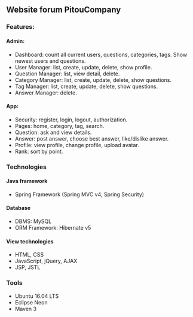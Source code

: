 ## Website forum PitouCompany

### Features:
#### Admin:
- Dashboard: count all current users, questions, categories, tags. Show newest users and questions.
- User Manager: list, create, update, delete, show profile.
- Question Manager: list, view detail, delete.
- Category Manager: list, create, update, delete, show questions.
- Tag Manager: list, create, update, delete, show questions.
- Answer Manager: delete.

#### App:
- Security: register, login, logout, authorization.
- Pages: home, category, tag, search.
- Question: ask and view details.
- Answer: post answer, choose best answer, like/dislike answer.
- Profile: view profile, change profile, upload avatar.
- Rank: sort by point.

### Technologies
#### Java framework
- Spring Framework (Spring MVC v4, Spring Security)

#### Database
- DBMS: MySQL
- ORM Framework: Hibernate v5

#### View technologies
- HTML, CSS
- JavaScript, jQuery, AJAX
- JSP, JSTL

### Tools
- Ubuntu 16.04 LTS
- Eclipse Neon
- Maven 3
